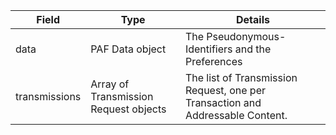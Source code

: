
| Field                  | Type                                     | Details  |
|------------------------|------------------------------------------|----------|
| data                   | PAF Data object                   | The Pseudonymous-Identifiers and the Preferences |
| transmissions          | Array of Transmission Request objects    | The list of Transmission Request, one per Transaction and Addressable Content.|
